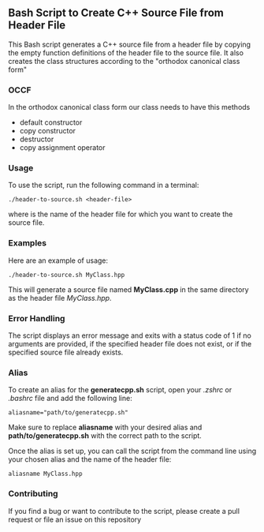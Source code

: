 ## Bash Script to Create C++ Source File from Header File

This Bash script generates a C++ source file from a header file by copying the empty function definitions of the header file to the source file. It also creates the class structures according to the "orthodox canonical class form"

### OCCF
In the orthodox canonical class form our class needs to have this methods
* default constructor 
* copy constructor
* destructor
* copy assignment operator

### Usage

To use the script, run the following command in a terminal:

```
./header-to-source.sh <header-file>
```

where *<header-file>* is the name of the header file for which you want to create the source file.

### Examples
Here are an example of usage:

```
./header-to-source.sh MyClass.hpp
```

This will generate a source file named **MyClass.cpp** in the same directory as the header file *MyClass.hpp*.

### Error Handling
The script displays an error message and exits with a status code of 1 if no arguments are provided, if the specified header file does not exist, or if the specified source file already exists.

### Alias
To create an alias for the **generatecpp.sh** script, open your *.zshrc* or *.bashrc* file and add the following line:
```
aliasname="path/to/generatecpp.sh"
```

Make sure to replace **aliasname** with your desired alias and **path/to/generatecpp.sh** with the correct path to the script.

Once the alias is set up, you can call the script from the command line using your chosen alias and the name of the header file:

```
aliasname MyClass.hpp
```

### Contributing
If you find a bug or want to contribute to the script, please create a pull request or file an issue on this repository
